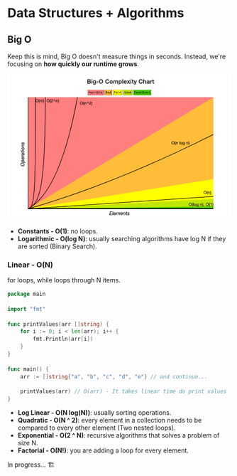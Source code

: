 # Data Structures + Algorithms

## Big O

Keep this is mind, Big O doesn't measure things in seconds. Instead, we're focusing on **how quickly our runtime grows**.

<img src="./bigo.png">

 - **Constants - O(1)**: no loops.
 - **Logarithmic - O(log N)**: usually searching algorithms have log N if they are sorted (Binary Search).

### Linear - O(N)

for loops, while loops through N items.

```go
package main

import "fmt"

func printValues(arr []string) {
	for i := 0; i < len(arr); i++ {
		fmt.Println(arr[i])
	}
}

func main() {
	arr := []string{"a", "b", "c", "d", "e"} // and continue...

	printValues(arr) // O(arr) - It takes linear time do print values
}
```

 - **Log Linear - O(N log(N))**: usually sorting operations.
 - **Quadratic - O(N ^ 2)**: every element in a collection needs to be compared to every other element (Two nested loops).
 - **Exponential - O(2 ^ N)**: recursive algorithms that solves a problem of size N.
 - **Factorial - O(N!)**: you are adding a loop for every element.

In progress... 🏗